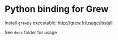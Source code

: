 # Python binding for Grew

Install `grewpy` executable: http://grew.fr/usage/install

See `docs` folder for usage